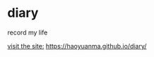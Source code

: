 # diary
record my life

[visit the site:](https://haoyuanma.github.io/diary/)
<https://haoyuanma.github.io/diary/>

